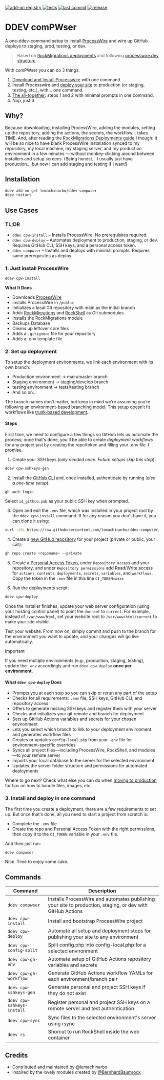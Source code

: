 [![add-on registry](https://img.shields.io/badge/DDEV-Add--on_Registry-blue)](https://addons.ddev.com)
[![tests](https://github.com/lemachinarbo/ddev-comPWser/actions/workflows/tests.yml/badge.svg?branch=main)](https://github.com/lemachinarbo/ddev-comPWser/actions/workflows/tests.yml?query=branch%3Amain)
[![last commit](https://img.shields.io/github/last-commit/lemachinarbo/ddev-comPWser)](https://github.com/lemachinarbo/ddev-comPWser/commits)
[![release](https://img.shields.io/github/v/release/lemachinarbo/ddev-comPWser)](https://github.com/lemachinarbo/ddev-comPWser/releases/latest)

# DDEV comPWser

A one-ddev-command setup to install [ProcessWire](https://github.com/processwire/processwire) and wire up GitHub deploys to staging, prod, testing, or dev.

> Based on [RockMigrations deployments](https://www.baumrock.com/en/processwire/modules/rockmigrations/docs/deploy/#update-config.php) and following [processwire.dev structure](https://github.com/MoritzLost/ProcessWireDev/blob/master/site/02-setup-and-structure/02-integrate-composer-with-processwire.md).


With comPWser you can do 3 things:
1. [Download and Install Processwire](#1-just-install-processwire) with one command.
2. Install Processwire and [deploy your site](#2-set-up-deployment) to production (or staging, testing, etc.), with… one command.
3. [The all-together](#3-install-and-deploy-in-one-command): steps 1 and 2 with minimal prompts in one command.
4. Nop, just 3.

## Why?

Because downloading, installing ProcessWire, adding the modules, setting up the repository, adding the actions, the secrets, the workflow… takes TIME. And, after reading the [RockMigrations Deployments guide](https://www.baumrock.com/en/processwire/modules/rockmigrations/docs/deploy/#update-config.php) I though: It will be so nice to have blank ProcessWire installation synced to my repository, my local machine, my staging server, and my production environment in a few minutes — without monkey-clicking around between installers and setup screens.
(Being honest… I usually just have production… but now I can add staging and testing if I want!)


## Installation

```bash
ddev add-on get lemachinarbo/ddev-compwser
ddev restart
```


## Use Cases

### TL;DR

- `ddev cpw-install` – Installs ProcessWire. No prerequisites required.
- `ddev cpw-deploy` – Automates deployment to production, staging, or dev. Requires GitHub CLI, SSH keys, and a personal access token.
- `ddev compwser` – Installs and deploys with minimal prompts. Requires same prerequisites as deploy.

### 1. Just install ProcessWire

```bash
ddev cpw-install
```

**What It Does**
- Downloads [ProcessWire](https://github.com/processwire/processwire/)
- Installs ProcessWire in `/public`
- Initializes a local Git repository with main as the initial branch 
- Adds [RockMigrations](https://github.com/baumrock/RockMigrations) and [RockShell](https://github.com/baumrock/RockShell) as Git submodules
- Installs the RockMigrations module
- Backups Database
- Cleans up leftover core files
- Adds a `.gitignore` file for your repository
- Adds a .env template file
 
### 2. Set up deployment

To setup the deployment environments, we link each environment with its own branch:

- Production environment → main/master branch
- Staging environment → staging/develop branch
- testing environment → tests/testing branch
- And so on...

The branch names don’t matter, but keep in mind we’re assuming you’re following an environment-based branching model. This setup doesn’t fit workflows like [trunk-based development](https://atlassian.com/continuous-delivery/continuous-integration/trunk-based-development).


#### Steps

First time, we need to configure a few things so GitHub lets us automate the process; once that's done, you'll be able to create *deployment workflows* for any project just by creating the repo/token and filling your .env file. I promise.


1. Create your SSH keys (*only needed once. Future setups skip this step*).

```sh
ddev cpw-sshkeys-gen
```

2. Install the [GitHub CLI](https://github.com/cli/cli#installation) and, once installed, authenticate by running (*also a one-time setup*):

```sh
gh auth login
```

Select `id_github.pub` as your public SSH key when prompted.

3. Open and edit the `.env` file, which was installed in your project root by the `ddev cpw-install` command. If for any reason you don't have it, you can clone it using:

```sh
curl -sSL https://raw.githubusercontent.com/lemachinarbo/ddev-compwser/main/compwser/templates/.env.example -o .env
```

4. Create a [new GitHub repository](https://github.com/new) for your project (private or public, your call):

```sh
gh repo create <reponame> --private

```

5. Create a [Personal Access Token](https://github.com/settings/personal-access-tokens), under `Repository access` add your repository, and under `Repository permissions` add Read/Write access for `actions`, `contents`, `deployments`, `secrets`, `variables`, and `workflows`. 
Copy the token in the `.env` file in this line `CI_TOKEN=xxxx`  

6. Run the deployments script:

```sh
ddev cpw-deploy
```

Once the installer finishes, update your web server configuration (using your hosting control panel) to point the `docroot` to `current`. For example, instead of `/var/www/html`, set your website root to `/var/www/html/current` to make your site visible.

Test your website. From now on, simply commit and push to the branch for the environment you want to update, and your changes will go live automatically.

> [!IMPORTANT]
> If you need multiple environments (e.g., production, staging, testing), update the `.env` accordingly and run `ddev cpw-deploy` **once per environment**.

#### What `ddev cpw-deploy` Does
- Prompts you at each step so you can skip or rerun any part of the setup
- Checks for all requirements: `.env` file, SSH keys, GitHub CLI, and repository access
- Offers to generate missing SSH keys and register them with your server
- Checks and initializes your git remote and branch for deployment
- Sets up GitHub Actions variables and secrets for your chosen environment
- Lets you select which branch to link to your deployment environment and generates workflow files
- Creates or updates `config-local.php` from your `.env` file for environment-specific overrides
- Syncs all project files—including ProcessWire, RockShell, and modules—to your remote server
- Imports your local database to the server for the selected environment
- Updates the server folder structure and permissions for automated deployments

Where to go next? Check what else you can do when [moving to production](https://www.baumrock.com/en/processwire/modules/rockmigrations/docs/deploy/#rockshell-filesondemand) for tips on how to handle files, images, etc.


### 3. Install and deploy in one command

The first time you create a deployment, there are a few requirements to set up. But once that's done, all you need to start a project from scratch is:

- Complete the `.env` file.
- Create the repo and Personal Access Token with the right permissions, then copy it to the `CI_TOKEN` variable in your `.env` file.

And then just run:

```sh
ddev compwser
```

Nice. Time to enjoy some cake.

## Commands

| Command | Description |
| ------- | ----------- |
| `ddev compwser` | Installs ProcessWire and automates publishing your site to production, staging, or dev with GitHub Actions |
| `ddev cpw-install` | Install and bootstrap ProcessWire project |
| `ddev cpw-deploy` | Automate all setup and deployment steps for publishing your site to any environment |
| `ddev cpw-config-split` | Split config.php into config-local.php for a selected environment |
| `ddev cpw-gh-env` | Automate setup of GitHub Actions repository variables and secrets |
| `ddev cpw-gh-workflow` | Generate GitHub Actions workflow YAMLs for each environment/branch pair |
| `ddev cpw-sshkeys-gen` | Generate personal and project SSH keys if they do not exist |
| `ddev cpw-sshkeys-install` | Register personal and project SSH keys on a remote server and test authentication |
| `ddev cpw-sync` | Sync files to the selected environment's server using rsync |
| `ddev rs` | Shorcut to run RockShell inside the web container |


## Credits

- Contributed and maintained by [@lemachinarbo](https://github.com/lemachinarbo)
- Inspired by the lovely modules created by [@BernhardBaumrock](https://github.com/BernhardBaumrock/)
